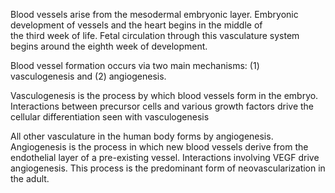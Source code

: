 Blood vessels arise from the mesodermal embryonic layer. Embryonic development of vessels and the heart begins in the middle of the third week of life. Fetal circulation through this vasculature system begins around the eighth week of development.

Blood vessel formation occurs via two main mechanisms: (1) vasculogenesis and (2) angiogenesis.

Vasculogenesis is the process by which blood vessels form in the embryo. Interactions between precursor cells and various growth factors drive the cellular differentiation seen with vasculogenesis

All other vasculature in the human body forms by angiogenesis. Angiogenesis is the process in which new blood vessels derive from the endothelial layer of a pre-existing vessel. Interactions involving VEGF drive angiogenesis. This process is the predominant form of neovascularization in the adult.